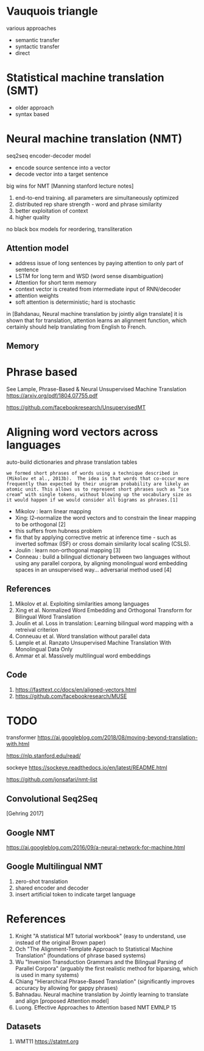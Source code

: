 
# Vauquois triangle

various approaches

* semantic transfer
* syntactic transfer
* direct

# Statistical machine translation (SMT)

* older approach
* syntax based

# Neural machine translation (NMT)

seq2seq encoder-decoder model
* encode source sentence into a vector
* decode vector into a target sentence

big wins for NMT [Manning stanford lecture notes]
1. end-to-end training. all parameters are simultaneously optimized
2. distributed rep share strength - word and phrase similarity
3. better exploitation of context
4. higher quality

no black box models for reordering, transliteration


## Attention model

* address issue of long sentences by paying attention to only part of sentence
* LSTM for long term and WSD (word sense disambiguation)
* Attention for short term memory
* context vector is created from intermediate input of RNN/decoder
* attention weights
* soft attention is deterministic; hard is stochastic

in [Bahdanau, Neural machine translation by jointly align translate] it is shown that for translation, attention learns an alignment function, which certainly should help translating from English to French.


## Memory


# Phrase based

See Lample, Phrase-Based & Neural Unsupervised Machine Translation
https://arxiv.org/pdf/1804.07755.pdf

https://github.com/facebookresearch/UnsupervisedMT


# Aligning word vectors across languages

auto-build dictionaries and phrase translation tables

```
we formed short phrases of words using a technique described in (Mikolov et al., 2013b).  The idea is that words that co-occur more frequently than expected by their unigram probability are likely an atomic unit. This allows us to represent short phrases such as “ice cream” with single tokens, without blowing up the vocabulary size as it would happen if we would consider all bigrams as phrases.[1]
```

* Mikolov : learn linear mapping
* Xing: l2–normalize the word vectors and to constrain the linear mapping to be orthogonal  [2]
* this suffers from hubness problem
* fix that by applying corrective metric at inference time - such as inverted softmax (ISF) or cross domain similarity local scaling (CSLS).
* Joulin : learn non-orthogonal mapping [3]
* Conneau : build a bilingual dictionary between two languages without using any parallel corpora, by aligning monolingual word embedding spaces in an unsupervised way... adversarial method used [4]


## References

1. Mikolov et al.  Exploiting similarities among languages
2. Xing et al. Normalized Word Embedding and Orthogonal Transform for Bilingual Word Translation
3. Joulin et al. Loss in translation: Learning bilingual word mapping with a retreival criterion
4. Conneuau et al.  Word translation without parallel data
5. Lample et al. Ranzato Unsupervised Machine Translation With Monolingual Data Only
6. Ammar et al.  Massively multilingual word embeddings

## Code 

1. https://fasttext.cc/docs/en/aligned-vectors.html
2. https://github.com/facebookresearch/MUSE

# TODO

transformer https://ai.googleblog.com/2018/08/moving-beyond-translation-with.html

https://nlp.stanford.edu/read/

sockeye https://sockeye.readthedocs.io/en/latest/README.html

https://github.com/jonsafari/nmt-list

## Convolutional Seq2Seq

[Gehring 2017]

## Google NMT

https://ai.googleblog.com/2016/09/a-neural-network-for-machine.html

## Google Multilingual NMT

1. zero-shot translation
2. shared encoder and decoder
3. insert artificial token to indicate target language


# References

1. Knight "A statistical MT tutorial workbook" (easy to understand, use instead of the original Brown paper)
2. Och "The Alignment-Template Approach to Statistical Machine Translation" (foundations of phrase based systems)
3. Wu "Inversion Transduction Grammars and the Bilingual Parsing of Parallel Corpora" (arguably the first realistic method for biparsing, which is used in many systems)
4. Chiang "Hierarchical Phrase-Based Translation" (significantly improves accuracy by allowing for gappy phrases)
5. Bahnadau.  Neural machine translation by Jointly learning to translate and align [proposed Attention model]
6. Luong.  Effective Approaches to Attention based NMT EMNLP 15

## Datasets

1. WMT11 https://statmt.org
